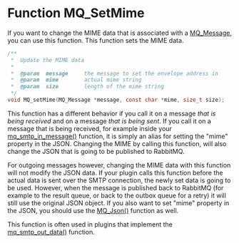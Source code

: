 # Function MQ_SetMime

If you want to change the MIME data that is associated with a [MQ_Message](mq_message), you can use this function. This function sets the MIME data.

````c
/**
 *  Update the MIME data
 *
 *  @param  message     the message to set the envelope address in
 *  @param  mime        actual mime string
 *  @param  size        length of the mime string
 */
void MQ_setMime(MQ_Message *message, const char *mime, size_t size);
````

This function has a different behavior if you call it on a message _that is being received_ and on a message _that is being sent_. If you call it on a message that is being received, for example inside your [mq_smtp_in_message()](mq_smtp_in_message) function, it is simply an alias for setting the "mime" property in the JSON. Changing the MIME by calling this function, will also change the JSON that is going to be published to RabbitMQ.

For outgoing messages however, changing the MIME data with this function will not modify the JSON data. If your plugin calls this function before the actual data is sent over the SMTP connection, the newly set data is going to be used. However, when the message is published back to RabbitMQ (for example to the result queue, or back to the outbox queue for a retry) it will still use the original JSON object. If you also want to set "mime" property in the JSON, you should use the [MQ_Json()](mq_json) function as well.

This function is often used in plugins that implement the [mq_smtp_out_data()](mq_smtp_out_data) function.
